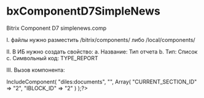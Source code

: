 # bxComponentD7SimpleNews
Bitrix Component D7 simplenews.comp

I. файлы нужно разместить /bitrix/components/ либо /local/components/

II. В ИБ нужно создать свойство:
  a. Название: Тип отчета
  b. Тип: Список
  c. Символьный код: TYPE_REPORT

III. Вызов компонента:

<?$APPLICATION->IncludeComponent(
	"diles:documents",
	"",
	Array(
		"CURRENT_SECTION_ID" => "2",
		"IBLOCK_ID" => "2"
	)
);?>
